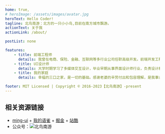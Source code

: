 ```yaml
---
home: true,
# heroImage: /assets/images/avatar.jpg
heroText: Hello Coder! 
tagline: 北鸟南游：北方的一只小小鸟,目前在南方城市飘游。
actionText: 关于我
actionLink: /about/

postList: none

features:
    - title: 前端工程师
      details: 我曾在电商、保险、金融、互联网等多行业公司任职高级开发。前端开发工程师在创建具有吸引力、高度交互性和用户友好性的网站和应用程序方面发挥着关键作用。他们的工作不仅关注技术，还关注用户体验和设计，以确保最终产品能够满足用户的需求。
    - title: UI设计师
      details: 大学时期学习了多媒体交互设计，毕业早期从事界面设计师行业，负责设计和开发用户界面（UI），包括网页、移动应用和桌面应用程序的界面。对现在从事前端开发有很大的帮助，包括处理页面布局以及交换的细节都会非常敏感，包括页面布局、图形、文本、表单、按钮等。
    - title: 我的家庭
      details: 幸福的三口之家，是一切的基础。感谢老婆的辛劳付出和包容理解，是我事业发展的动力基础。很幸运有个聪明健康的猪宝宝儿子，活泼调皮，机灵捣蛋鬼。

footer: MIT Licensed | Copyright © 2016-2023【北鸟南游】-present
---
```


## 相关资源链接
- [ming-ui](https://shenshuai.me/ming-ui-preview/)  + [我的语雀](https://www.yuque.com/shenshuai89/front) + [掘金](https://juejin.cn/user/1662117314561255/posts) + [站酷](https://shenshuai.zcool.com.cn/)
- 公众号：![北鸟南游](/assets/images/wx-search.png)

